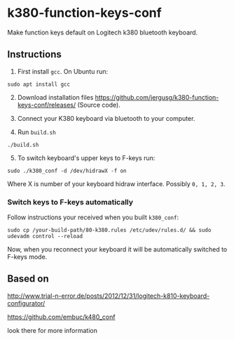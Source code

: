 # k380-function-keys-conf
Make function keys default on Logitech k380 bluetooth keyboard.

## Instructions

1) First install `gcc`. On Ubuntu run:
```
sudo apt install gcc
```
2) Download installation files https://github.com/jergusg/k380-function-keys-conf/releases/ (Source code).

3) Connect your K380 keyboard via bluetooth to your computer.

4) Run `build.sh`

```
./build.sh
```

5) To switch keyboard's upper keys to F-keys run:

```
sudo ./k380_conf -d /dev/hidrawX -f on
```
Where X is number of your keyboard hidraw interface. Possibly `0, 1, 2, 3`.

### Switch keys to F-keys automatically

Follow instructions your received when you built `k380_conf`:
```
sudo cp /your-build-path/80-k380.rules /etc/udev/rules.d/ && sudo udevadm control --reload
```
Now, when you reconnect your keyboard it will be automatically switched to F-keys mode.

## Based on

<http://www.trial-n-error.de/posts/2012/12/31/logitech-k810-keyboard-configurator/>

<https://github.com/embuc/k480_conf>

look there for more information
